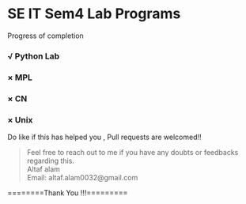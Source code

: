 # SE IT Sem4 Lab Programs

Progress of completion
### √ Python Lab 
### × MPL
### × CN
### × Unix

Do like if this has helped you , Pull requests are welcomed!!
<blockquote>
Feel free to reach out to me if you have any doubts or feedbacks regarding this.<br>
Altaf alam<br>
Email: altaf.alam0032@gmail.com
</blockquote>

========Thank You !!!=========
